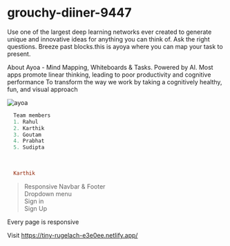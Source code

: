# grouchy-diiner-9447
Use one of the largest deep learning networks ever created to generate unique and innovative ideas for anything you can think of. Ask the right questions. Breeze past blocks.this is ayoya where you can map your task to present.

About
Ayoa - Mind Mapping, Whiteboards & Tasks. Powered by AI. Most apps promote linear thinking, leading to poor productivity and cognitive performance To transform the way we work by taking a cognitively healthy, fun, and visual approach

<img src ="https://www.ayoa.com/wp-content/uploads/2020/07/ayoa_procomputer2.png" alt="ayoa"/>




```python
  Team members
  1. Rahul
  2. Karthik
  3. Goutam
  4. Prabhat
  5. Sudipta 
```


<br/>
<p>

```ruby
  Karthik 
```

</p>
  
> Responsive Navbar & Footer<br/>
> Dropdown menu<br/>
> Sign in <br/>
> Sign Up <br/>

Every page is responsive<br/>



Visit https://tiny-rugelach-e3e0ee.netlify.app/
